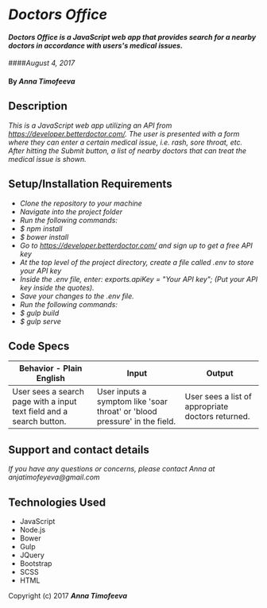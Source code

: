 # _Doctors Office_

#### _Doctors Office is a JavaScript web app that provides search for a nearby doctors in accordance with users's medical issues._  

####_August 4, 2017_

#### By _**Anna Timofeeva**_

## Description

_This is a JavaScript web app utilizing an API from https://developer.betterdoctor.com/.  The user is presented with a form where they can enter a certain medical issue, i.e. rash, sore throat, etc.  After hitting the Submit button, a list of nearby doctors that can treat the medical issue is shown._

## Setup/Installation Requirements

* _Clone the repository to your machine_
* _Navigate into the project folder_
* _Run the following commands:_  
* _$ npm install_
* _$ bower install_
* _Go to https://developer.betterdoctor.com/ and sign up to get a free API key_
* _At the top level of the project directory, create a file called .env to store your API key_
* _Inside the .env file, enter: exports.apiKey = "Your API key"; (Put your API key inside the quotes)._  
* _Save your changes to the .env file._
* _Run the following commands:_
* _$ gulp build_
* _$ gulp serve_

## Code Specs

|Behavior - Plain English|Input|Output|
|---|---|---|
|User sees a search page with a input text field and a search button.|User inputs a symptom like 'soar throat' or 'blood pressure' in the field.|User sees a list of appropriate doctors returned.|

## Support and contact details

_If you have any questions or concerns, please contact Anna at anjatimofeyeva@gmail.com_


## Technologies Used

* JavaScript
* Node.js
* Bower
* Gulp
* JQuery
* Bootstrap
* SCSS
* HTML

Copyright (c) 2017 **_Anna Timofeeva_**
